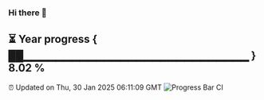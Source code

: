 ### Hi there 👋
⏳ Year progress { ██▁▁▁▁▁▁▁▁▁▁▁▁▁▁▁▁▁▁▁▁▁▁▁▁▁▁▁▁ } 8.02 %
---
⏰ Updated on Thu, 30 Jan 2025 06:11:09 GMT
![Progress Bar CI](https://github.com/Moyi321/Moyi321/workflows/Progress%20Bar%20CI/badge.svg)

